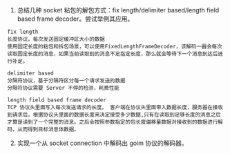 1. 总结几种 socket 粘包的解包方式：fix length/delimiter based/length field based frame decoder。尝试举例其应用。
```text
fix length
长度协议，每次发送固定缓冲区大小的数据
使用固定长度的粘包和拆包场景，可以使用FixedLengthFrameDecoder，该解码一器会每次读取固定长度的消息，如果当前读取到的消息不足指定长度，那么就会等待下一个消息到达后进行补足。

delimiter based
分隔符协议，基于分隔符区分每一个请求发送的数据
分隔符协议需要 Server 不停的检测，耗费性能

length field based frame decoder
TCP 协议头里面写入每次发送请求的长度。 客户端在协议头里面带入数据长度，服务器在接收到请求后，根据协议头里面的数据长度来决定接受多少数据,只有在读取到足够长度的消息之后才算是读到了一个完整的消息。之后会按照参数指定的包长度偏移量数据对接收到的数据进行解码，从而得到目标消息体数据。
```


2. 实现一个从 socket connection 中解码出 goim 协议的解码器。

